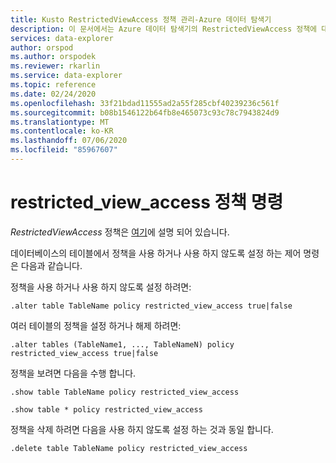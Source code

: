```yaml
---
title: Kusto RestrictedViewAccess 정책 관리-Azure 데이터 탐색기
description: 이 문서에서는 Azure 데이터 탐색기의 RestrictedViewAccess 정책에 대해 설명 합니다.
services: data-explorer
author: orspod
ms.author: orspodek
ms.reviewer: rkarlin
ms.service: data-explorer
ms.topic: reference
ms.date: 02/24/2020
ms.openlocfilehash: 33f21bdad11555ad2a55f285cbf40239236c561f
ms.sourcegitcommit: b08b1546122b64fb8e465073c93c78c7943824d9
ms.translationtype: MT
ms.contentlocale: ko-KR
ms.lasthandoff: 07/06/2020
ms.locfileid: "85967607"
---
```

# <a name="restricted_view_access-policy-command"></a>restricted_view_access 정책 명령

*RestrictedViewAccess* 정책은 [여기](../management/restrictedviewaccesspolicy.md)에 설명 되어 있습니다.

데이터베이스의 테이블에서 정책을 사용 하거나 사용 하지 않도록 설정 하는 제어 명령은 다음과 같습니다.

정책을 사용 하거나 사용 하지 않도록 설정 하려면:
```kusto
.alter table TableName policy restricted_view_access true|false
```

여러 테이블의 정책을 설정 하거나 해제 하려면:
```kusto
.alter tables (TableName1, ..., TableNameN) policy restricted_view_access true|false
```

정책을 보려면 다음을 수행 합니다.
```kusto
.show table TableName policy restricted_view_access  

.show table * policy restricted_view_access  
```

정책을 삭제 하려면 다음을 사용 하지 않도록 설정 하는 것과 동일 합니다.
```kusto
.delete table TableName policy restricted_view_access  
```